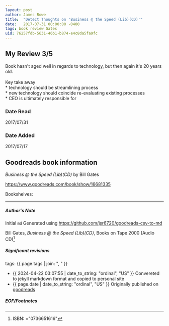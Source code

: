 ```yaml
---
layout: post
author: James Rowe
title:  "Detect Thoughts on 'Business @ the Speed (Lib)(CD)'"
date:   2017-07-31 00:00:00 -0400
tags: book review Gates 
uid: 76257fdb-5631-46b1-b874-e4c8da5fa9fc
---
```


<!-- highly dependent on how you personally use jekyll templates, and how you want this to show up -->
<!-- escape any jekyll keys with double brackets -->

## My Review 3/5

Book hasn't aged well in regards to technology, but then again it's 20 years old.<br/><br/>Key take away<br/>* technology should be streamlining process<br/>* new technology should coincide re-evaluating existing processes<br/>* CEO is ultimately responsible for 

### Date Read
2017/07/31

### Date Added
2017/07/17

## Goodreads book information

*Business @ the Speed (Lib)(CD)* by Bill  Gates

https://www.goodreads.com/book/show/16681335

Bookshelves: 

---

##### Author's Note

Initial `md` Generated using https://github.com/jsr6720/goodreads-csv-to-md

Bill  Gates, *Business @ the Speed (Lib)(CD)*,  Books on Tape 2000 (Audio CD)[^1]

##### Significant revisions

tags: {{ page.tags | join: ", " }} <!-- todo move this somewhere -->

- {{ 2024-04-22 03:07:55 | date_to_string: "ordinal", "US" }} Convereted to jekyll markdown format and copied to personal site
- {{ page.date | date_to_string: "ordinal", "US" }} Originally published on [goodreads](https://www.goodreads.com)

##### EOF/Footnotes

[^1]: ISBN: ="0736651616"